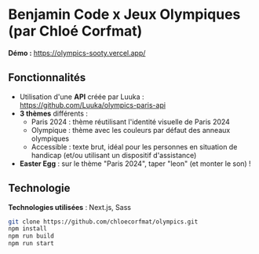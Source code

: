 # Benjamin Code x Jeux Olympiques (par Chloé Corfmat)
**Démo :** https://olympics-sooty.vercel.app/

## Fonctionnalités
* Utilisation d'une **API** créée par Luuka : https://github.com/Luuka/olympics-paris-api
* **3 thèmes** différents :
    * Paris 2024 : thème réutilisant l'identité visuelle de Paris 2024
    * Olympique : thème avec les couleurs par défaut des anneaux olympiques
    * Accessible : texte brut, idéal pour les personnes en situation de handicap (et/ou utilisant un dispositif d'assistance)
* **Easter Egg** : sur le thème "Paris 2024", taper "leon" (et monter le son) !

## Technologie
**Technologies utilisées** : Next.js, Sass

```bash
git clone https://github.com/chloecorfmat/olympics.git
npm install
npm run build
npm run start
```
